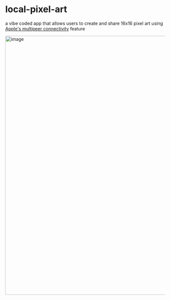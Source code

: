 # local-pixel-art

a vibe coded app that allows users to create and share 16x16 pixel art using [Apple's multipeer connectivity](https://developer.apple.com/documentation/multipeerconnectivity) feature

<img width="819" alt="image" src="https://github.com/user-attachments/assets/37d21950-18fc-4a10-82f6-caefb24c4000" />
